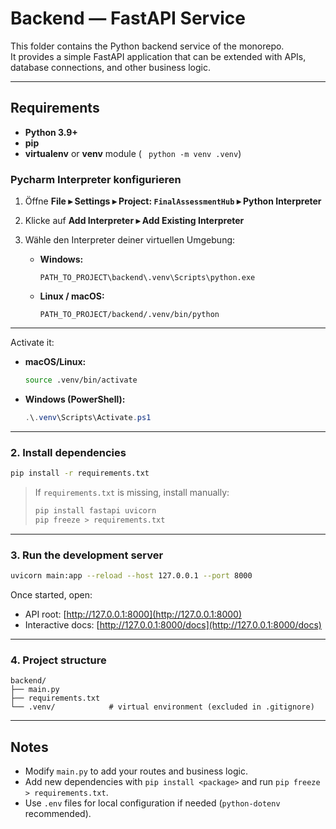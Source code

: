 # Backend — FastAPI Service

This folder contains the Python backend service of the monorepo.  
It provides a simple FastAPI application that can be extended with APIs, database connections, and other business logic.

---

## Requirements

- **Python 3.9+**
- **pip**
- **virtualenv** or **venv** module ( ``` python -m venv .venv```)

### Pycharm Interpreter konfigurieren

1. Öffne **File ▸ Settings ▸ Project: `FinalAssessmentHub` ▸ Python Interpreter**
2. Klicke auf **Add Interpreter ▸ Add Existing Interpreter**
3. Wähle den Interpreter deiner virtuellen Umgebung:

   * **Windows:**

     ```
     PATH_TO_PROJECT\backend\.venv\Scripts\python.exe
     ```
   * **Linux / macOS:**

     ```
     PATH_TO_PROJECT/backend/.venv/bin/python
     ```

---

Activate it:

- **macOS/Linux:**
  ```bash
  source .venv/bin/activate
  ```
- **Windows (PowerShell):**
  ```powershell
  .\.venv\Scripts\Activate.ps1
  ```

---

### 2. Install dependencies

```bash
pip install -r requirements.txt
```

> If `requirements.txt` is missing, install manually:
> ```bash
> pip install fastapi uvicorn
> pip freeze > requirements.txt
> ```

---

### 3. Run the development server

```bash
uvicorn main:app --reload --host 127.0.0.1 --port 8000
```

Once started, open:

- API root: [http://127.0.0.1:8000](http://127.0.0.1:8000)
- Interactive docs: [http://127.0.0.1:8000/docs](http://127.0.0.1:8000/docs)

---

### 4. Project structure

```
backend/
├── main.py
├── requirements.txt
└── .venv/            # virtual environment (excluded in .gitignore)
```

---

## Notes

- Modify `main.py` to add your routes and business logic.
- Add new dependencies with `pip install <package>` and run `pip freeze > requirements.txt`.
- Use `.env` files for local configuration if needed (`python-dotenv` recommended).
